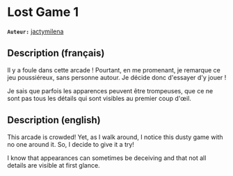 # Lost Game 1

**`Auteur:`** [jactymilena](https://github.com/jactymilena)

## Description (français)

Il y a foule dans cette arcade ! Pourtant, en me promenant, je remarque ce jeu poussiéreux, sans personne autour. Je décide donc d'essayer d'y jouer !  

Je sais que parfois les apparences peuvent être trompeuses, que ce ne sont pas tous les détails qui sont visibles au premier coup d'œil.

## Description (english)

This arcade is crowded! Yet, as I walk around, I notice this dusty game with no one around it. So, I decide to give it a try!  

I know that appearances can sometimes be deceiving and that not all details are visible at first glance.